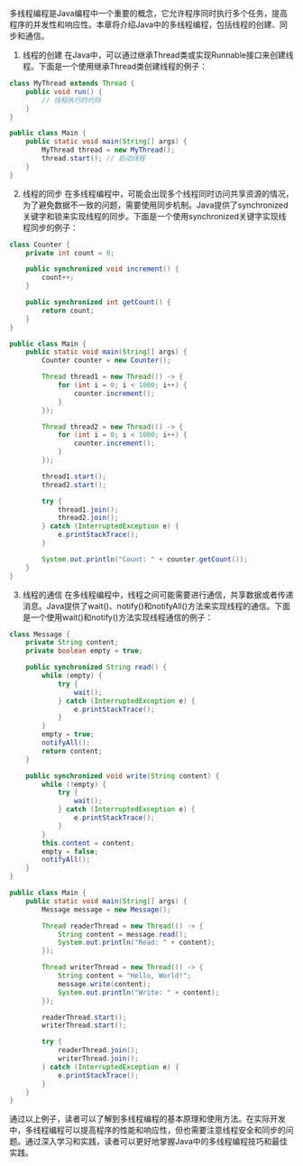 多线程编程是Java编程中一个重要的概念，它允许程序同时执行多个任务，提高程序的并发性和响应性。本章将介绍Java中的多线程编程，包括线程的创建、同步和通信。

1. 线程的创建
在Java中，可以通过继承Thread类或实现Runnable接口来创建线程。下面是一个使用继承Thread类创建线程的例子：

```java
class MyThread extends Thread {
    public void run() {
        // 线程执行的代码
    }
}

public class Main {
    public static void main(String[] args) {
        MyThread thread = new MyThread();
        thread.start(); // 启动线程
    }
}
```

2. 线程的同步
在多线程编程中，可能会出现多个线程同时访问共享资源的情况，为了避免数据不一致的问题，需要使用同步机制。Java提供了synchronized关键字和锁来实现线程的同步。下面是一个使用synchronized关键字实现线程同步的例子：

```java
class Counter {
    private int count = 0;

    public synchronized void increment() {
        count++;
    }

    public synchronized int getCount() {
        return count;
    }
}

public class Main {
    public static void main(String[] args) {
        Counter counter = new Counter();

        Thread thread1 = new Thread(() -> {
            for (int i = 0; i < 1000; i++) {
                counter.increment();
            }
        });

        Thread thread2 = new Thread(() -> {
            for (int i = 0; i < 1000; i++) {
                counter.increment();
            }
        });

        thread1.start();
        thread2.start();

        try {
            thread1.join();
            thread2.join();
        } catch (InterruptedException e) {
            e.printStackTrace();
        }

        System.out.println("Count: " + counter.getCount());
    }
}
```

3. 线程的通信
在多线程编程中，线程之间可能需要进行通信，共享数据或者传递消息。Java提供了wait()、notify()和notifyAll()方法来实现线程的通信。下面是一个使用wait()和notify()方法实现线程通信的例子：

```java
class Message {
    private String content;
    private boolean empty = true;

    public synchronized String read() {
        while (empty) {
            try {
                wait();
            } catch (InterruptedException e) {
                e.printStackTrace();
            }
        }
        empty = true;
        notifyAll();
        return content;
    }

    public synchronized void write(String content) {
        while (!empty) {
            try {
                wait();
            } catch (InterruptedException e) {
                e.printStackTrace();
            }
        }
        this.content = content;
        empty = false;
        notifyAll();
    }
}

public class Main {
    public static void main(String[] args) {
        Message message = new Message();

        Thread readerThread = new Thread(() -> {
            String content = message.read();
            System.out.println("Read: " + content);
        });

        Thread writerThread = new Thread(() -> {
            String content = "Hello, World!";
            message.write(content);
            System.out.println("Write: " + content);
        });

        readerThread.start();
        writerThread.start();

        try {
            readerThread.join();
            writerThread.join();
        } catch (InterruptedException e) {
            e.printStackTrace();
        }
    }
}
```

通过以上例子，读者可以了解到多线程编程的基本原理和使用方法。在实际开发中，多线程编程可以提高程序的性能和响应性，但也需要注意线程安全和同步的问题。通过深入学习和实践，读者可以更好地掌握Java中的多线程编程技巧和最佳实践。